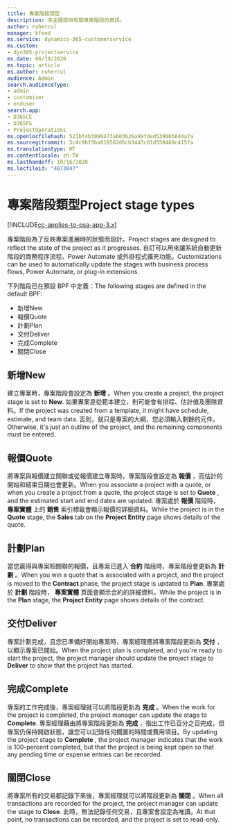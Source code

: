 ```yaml
---
title: 專案階段類型
description: 本主題提供有關專案階段的資訊。
author: ruhercul
manager: kfend
ms.service: dynamics-365-customerservice
ms.custom:
- dyn365-projectservice
ms.date: 06/19/2020
ms.topic: article
ms.author: ruhercul
audience: Admin
search.audienceType:
- admin
- customizer
- enduser
search.app:
- D365CE
- D365PS
- ProjectOperations
ms.openlocfilehash: 521bf4b3090473a603626a99fded53906b644a7a
ms.sourcegitcommit: 5c4c9bf3ba018562d6cb3443c01d550489c415fa
ms.translationtype: HT
ms.contentlocale: zh-TW
ms.lasthandoff: 10/16/2020
ms.locfileid: "4073047"
---
```

# <a name="project-stage-types"></a><span data-ttu-id="d397d-103">專案階段類型</span><span class="sxs-lookup"><span data-stu-id="d397d-103">Project stage types</span></span> 

[!INCLUDE[cc-applies-to-psa-app-3.x](../includes/cc-applies-to-psa-app-3x.md)]

<span data-ttu-id="d397d-104">專案階段為了反映專案進展時的狀態而設計。</span><span class="sxs-lookup"><span data-stu-id="d397d-104">Project stages are designed to reflect the state of the project as it progresses.</span></span> <span data-ttu-id="d397d-105">自訂可以用來讓系統自動更新階段的商務程序流程、Power Automate 或外掛程式擴充功能。</span><span class="sxs-lookup"><span data-stu-id="d397d-105">Customizations can be used to automatically update the stages with business process flows, Power Automate, or plug-in extensions.</span></span>

<span data-ttu-id="d397d-106">下列階段已在預設 BPF 中定義：</span><span class="sxs-lookup"><span data-stu-id="d397d-106">The following stages are defined in the default BPF:</span></span>

- <span data-ttu-id="d397d-107">新增​​</span><span class="sxs-lookup"><span data-stu-id="d397d-107">New</span></span>
- <span data-ttu-id="d397d-108">報價</span><span class="sxs-lookup"><span data-stu-id="d397d-108">Quote</span></span>
- <span data-ttu-id="d397d-109">計劃</span><span class="sxs-lookup"><span data-stu-id="d397d-109">Plan</span></span>
- <span data-ttu-id="d397d-110">交付</span><span class="sxs-lookup"><span data-stu-id="d397d-110">Deliver</span></span>
- <span data-ttu-id="d397d-111">完成</span><span class="sxs-lookup"><span data-stu-id="d397d-111">Complete</span></span>
- <span data-ttu-id="d397d-112">關閉</span><span class="sxs-lookup"><span data-stu-id="d397d-112">Close</span></span> 

## <a name="new"></a><span data-ttu-id="d397d-113">新增</span><span class="sxs-lookup"><span data-stu-id="d397d-113">New</span></span>

<span data-ttu-id="d397d-114">建立專案時，專案階段會設定為 **新增** 。</span><span class="sxs-lookup"><span data-stu-id="d397d-114">When you create a project, the project stage is set to **New**.</span></span> <span data-ttu-id="d397d-115">如果專案是從範本建立，則可能會有排程、估計值及團隊資料。</span><span class="sxs-lookup"><span data-stu-id="d397d-115">If the project was created from a template, it might have schedule, estimate, and team data.</span></span> <span data-ttu-id="d397d-116">否則，就只是專案的大綱，您必須輸入剩餘的元件。</span><span class="sxs-lookup"><span data-stu-id="d397d-116">Otherwise, it's just an outline of the project, and the remaining components must be entered.</span></span>

## <a name="quote"></a><span data-ttu-id="d397d-117">報價</span><span class="sxs-lookup"><span data-stu-id="d397d-117">Quote</span></span>

<span data-ttu-id="d397d-118">將專案與報價建立關聯或從報價建立專案時，專案階段會設定為 **報價** ，而估計的開始和結束日期也會更新。</span><span class="sxs-lookup"><span data-stu-id="d397d-118">When you associate a project with a quote, or when you create a project from a quote, the project stage is set to **Quote** , and the estimated start and end dates are updated.</span></span> <span data-ttu-id="d397d-119">專案處於 **報價** 階段時， **專案實體** 上的 **銷售** 索引標籤會顯示報價的詳細資料。</span><span class="sxs-lookup"><span data-stu-id="d397d-119">While the project is in the **Quote** stage, the **Sales** tab on the **Project Entity** page shows details of the quote.</span></span>

## <a name="plan"></a><span data-ttu-id="d397d-120">計劃</span><span class="sxs-lookup"><span data-stu-id="d397d-120">Plan</span></span>

<span data-ttu-id="d397d-121">當您贏得與專案相關聯的報價，且專案已進入 **合約** 階段時，專案階段會更新為 **計劃** 。</span><span class="sxs-lookup"><span data-stu-id="d397d-121">When you win a quote that is associated with a project, and the project is moved to the **Contract** phase, the project stage is updated to **Plan**.</span></span> <span data-ttu-id="d397d-122">專案處於 **計劃** 階段時， **專案實體** 頁面會顯示合約的詳細資料。</span><span class="sxs-lookup"><span data-stu-id="d397d-122">While the project is in the **Plan** stage, the **Project Entity** page shows details of the contract.</span></span>

## <a name="deliver"></a><span data-ttu-id="d397d-123">交付</span><span class="sxs-lookup"><span data-stu-id="d397d-123">Deliver</span></span>

<span data-ttu-id="d397d-124">專案計劃完成，且您已準備好開始專案時，專案經理應將專案階段更新為 **交付** ，以顯示專案已開始。</span><span class="sxs-lookup"><span data-stu-id="d397d-124">When the project plan is completed, and you're ready to start the project, the project manager should update the project stage to **Deliver** to show that the project has started.</span></span>

## <a name="complete"></a><span data-ttu-id="d397d-125">完成</span><span class="sxs-lookup"><span data-stu-id="d397d-125">Complete</span></span> 

<span data-ttu-id="d397d-126">專案的工作完成後，專案經理就可以將階段更新為 **完成** 。</span><span class="sxs-lookup"><span data-stu-id="d397d-126">When the work for the project is completed, the project manager can update the stage to **Complete**.</span></span> <span data-ttu-id="d397d-127">專案經理藉由將專案階段更新為 **完成** ，指出工作已百分之百完成，但專案仍保持開啟狀態，讓您可以記錄任何擱置的時間或費用項目。</span><span class="sxs-lookup"><span data-stu-id="d397d-127">By updating the project stage to **Complete** , the project manager indicates that the work is 100-percent completed, but that the project is being kept open so that any pending time or expense entries can be recorded.</span></span>

## <a name="close"></a><span data-ttu-id="d397d-128">關閉</span><span class="sxs-lookup"><span data-stu-id="d397d-128">Close</span></span>

<span data-ttu-id="d397d-129">將專案所有的交易都記錄下來後，專案經理就可以將階段更新為 **關閉** 。</span><span class="sxs-lookup"><span data-stu-id="d397d-129">When all transactions are recorded for the project, the project manager can update the stage to **Close**.</span></span> <span data-ttu-id="d397d-130">此時，無法記錄任何交易，且專案會設定為唯讀。</span><span class="sxs-lookup"><span data-stu-id="d397d-130">At that point, no transactions can be recorded, and the project is set to read-only.</span></span>

